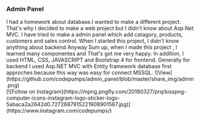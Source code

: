 ### Admin Panel
<div aligin="center">
I had a homework about database.I wanted to make a different project. That's why I decided to make a web project but I didn't know about Asp.Net MVC.
I have tried to make a admin panel which add catagory, products, customers and sales control. When I started this project, I didn't know anything about backend
Anyway Sum up, when I made this project , I learned many componentes and That's got me very happy.
In addition, I used HTML, CSS, JAVASCRIPT and Bootstrap 4 for frontend. Generally for backend I used Asp.NET MVC with Entity framework database first approches because this way was easy for connect MSSQL.
![View](https://github.com/codepumps/admin_panel/blob/master/share_img/admin.png)

</div>
[![Follow on Instagram](https://mpng.pngfly.com/20180327/prq/kisspng-computer-icons-instagram-logo-sticker-logo-5abaca2a2642d0.7272687915221908901567.jpg)](https://www.instagram.com/codepumps/)
